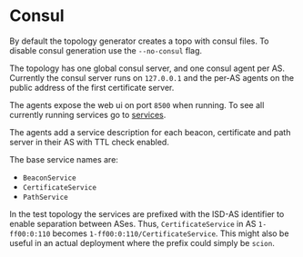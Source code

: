 # Consul

By default the topology generator creates a topo with consul files.
To disable consul generation use the `--no-consul` flag.

The topology has one global consul server, and one consul agent
per AS. Currently the consul server runs on `127.0.0.1` and the
per-AS agents on the public address of the first certificate server.

The agents expose the web ui on port `8500` when running. To see all currently
running services go to [services](http://127.0.0.1:8500/ui/scion/services).

The agents add a service description for each beacon, certificate and
path server in their AS with TTL check enabled.

The base service names are:

- `BeaconService`
- `CertificateService`
- `PathService`

In the test topology the services are prefixed with the ISD-AS identifier
to enable separation between ASes. Thus, `CertificateService` in AS
`1-ff00:0:110` becomes `1-ff00:0:110/CertificateService`. This might also
be useful in an actual deployment where the prefix could simply be `scion`.
